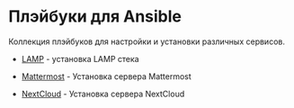 # Плэйбуки для Ansible

Коллекция плэйбуков для настройки и установки различных сервисов.

- [LAMP](./LAMP/) - установка LAMP стека

- [Mattermost](./Mattermost/) - Установка сервера Mattermost

- [NextCloud](./NextCloud/) - Установка сервера NextCloud
